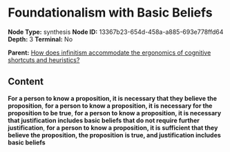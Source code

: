 # Foundationalism with Basic Beliefs

**Node Type:** synthesis
**Node ID:** 13367b23-654d-458a-a885-693e778ffd64
**Depth:** 3
**Terminal:** No

**Parent:** [How does infinitism accommodate the ergonomics of cognitive shortcuts and heuristics?](how-does-infinitism-accommodate-the-ergonomics-of-cognitive-shortcuts-and-heuristics.md)

## Content

**For a person to know a proposition, it is necessary that they believe the proposition**, **for a person to know a proposition, it is necessary for the proposition to be true**, **for a person to know a proposition, it is necessary that justification includes basic beliefs that do not require further justification**, **for a person to know a proposition, it is sufficient that they believe the proposition, the proposition is true, and justification includes basic beliefs**
